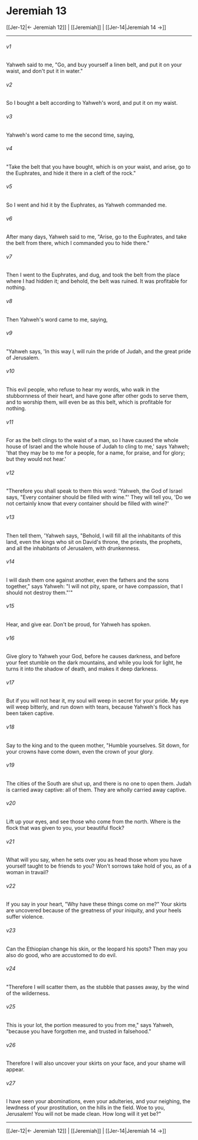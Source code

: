 # Jeremiah 13

[[Jer-12|← Jeremiah 12]] | [[Jeremiah]] | [[Jer-14|Jeremiah 14 →]]
***



###### v1 
Yahweh said to me, "Go, and buy yourself a linen belt, and put it on your waist, and don't put it in water." 

###### v2 
So I bought a belt according to Yahweh's word, and put it on my waist. 

###### v3 
Yahweh's word came to me the second time, saying, 

###### v4 
"Take the belt that you have bought, which is on your waist, and arise, go to the Euphrates, and hide it there in a cleft of the rock." 

###### v5 
So I went and hid it by the Euphrates, as Yahweh commanded me. 

###### v6 
After many days, Yahweh said to me, "Arise, go to the Euphrates, and take the belt from there, which I commanded you to hide there." 

###### v7 
Then I went to the Euphrates, and dug, and took the belt from the place where I had hidden it; and behold, the belt was ruined. It was profitable for nothing. 

###### v8 
Then Yahweh's word came to me, saying, 

###### v9 
"Yahweh says, 'In this way I, will ruin the pride of Judah, and the great pride of Jerusalem. 

###### v10 
This evil people, who refuse to hear my words, who walk in the stubbornness of their heart, and have gone after other gods to serve them, and to worship them, will even be as this belt, which is profitable for nothing. 

###### v11 
For as the belt clings to the waist of a man, so I have caused the whole house of Israel and the whole house of Judah to cling to me,' says Yahweh; 'that they may be to me for a people, for a name, for praise, and for glory; but they would not hear.' 

###### v12 
"Therefore you shall speak to them this word: 'Yahweh, the God of Israel says, "Every container should be filled with wine."' They will tell you, 'Do we not certainly know that every container should be filled with wine?' 

###### v13 
Then tell them, 'Yahweh says, "Behold, I will fill all the inhabitants of this land, even the kings who sit on David's throne, the priests, the prophets, and all the inhabitants of Jerusalem, with drunkenness. 

###### v14 
I will dash them one against another, even the fathers and the sons together," says Yahweh: "I will not pity, spare, or have compassion, that I should not destroy them."'" 

###### v15 
Hear, and give ear. Don't be proud, for Yahweh has spoken. 

###### v16 
Give glory to Yahweh your God, before he causes darkness, and before your feet stumble on the dark mountains, and while you look for light, he turns it into the shadow of death, and makes it deep darkness. 

###### v17 
But if you will not hear it, my soul will weep in secret for your pride. My eye will weep bitterly, and run down with tears, because Yahweh's flock has been taken captive. 

###### v18 
Say to the king and to the queen mother, "Humble yourselves. Sit down, for your crowns have come down, even the crown of your glory. 

###### v19 
The cities of the South are shut up, and there is no one to open them. Judah is carried away captive: all of them. They are wholly carried away captive. 

###### v20 
Lift up your eyes, and see those who come from the north. Where is the flock that was given to you, your beautiful flock? 

###### v21 
What will you say, when he sets over you as head those whom you have yourself taught to be friends to you? Won't sorrows take hold of you, as of a woman in travail? 

###### v22 
If you say in your heart, "Why have these things come on me?" Your skirts are uncovered because of the greatness of your iniquity, and your heels suffer violence. 

###### v23 
Can the Ethiopian change his skin, or the leopard his spots? Then may you also do good, who are accustomed to do evil. 

###### v24 
"Therefore I will scatter them, as the stubble that passes away, by the wind of the wilderness. 

###### v25 
This is your lot, the portion measured to you from me," says Yahweh, "because you have forgotten me, and trusted in falsehood." 

###### v26 
Therefore I will also uncover your skirts on your face, and your shame will appear. 

###### v27 
I have seen your abominations, even your adulteries, and your neighing, the lewdness of your prostitution, on the hills in the field. Woe to you, Jerusalem! You will not be made clean. How long will it yet be?"

***
[[Jer-12|← Jeremiah 12]] | [[Jeremiah]] | [[Jer-14|Jeremiah 14 →]]
